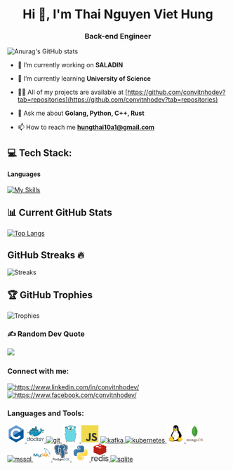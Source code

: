 <h1 align="center">Hi 👋, I'm Thai Nguyen Viet Hung</h1>
<h3 align="center">Back-end Engineer</h3>

![Anurag's GitHub stats](https://github-readme-stats.vercel.app/api?username=convitnhodev&show_icons=true&theme=radical)

- 🔭 I’m currently working on **SALADIN**

- 🌱 I’m currently learning **University of Science**

- 👨‍💻 All of my projects are available at [https://github.com/convitnhodev?tab=repositories](https://github.com/convitnhodev?tab=repositories)

- 💬 Ask me about **Golang, Python, C++, Rust**

- 📫 How to reach me **hungthai10a1@gmail.com**

## 💻 Tech Stack:
#### Languages

[![My Skills](https://skillicons.dev/icons?i=js,go,rust,cpp)](https://skillicons.dev?style=for-the-badge&logo=Squirrel&logoColor=black)



## 📊 Current GitHub Stats

[![Top Langs](https://github-readme-stats-git-masterrstaa-rickstaa.vercel.app/api/top-langs/?username=convitnhodev)](https://github.com/anuraghazra/github-readme-stats)


## GitHub Streaks 🔥

![Streaks](https://github-readme-streak-stats.herokuapp.com/?user=convitnhodev&theme=onedark&hide_border=true)<br/>

## 🏆 GitHub Trophies

![Trophies](https://github-profile-trophy.vercel.app/?username=convitnhodev&theme=onedark&no-frame=false&no-bg=true&margin-w=4)

### ✍️ Random Dev Quote

![](https://quotes-github-readme.vercel.app/api?type=horizontal&theme=radical)





<h3 align="left">Connect with me:</h3>
<p align="left">
<a href="https://linkedin.com/in/https://www.linkedin.com/in/convitnhodev/" target="blank"><img align="center" src="https://raw.githubusercontent.com/rahuldkjain/github-profile-readme-generator/master/src/images/icons/Social/linked-in-alt.svg" alt="https://www.linkedin.com/in/convitnhodev/" height="30" width="40" /></a>
<a href="https://fb.com/https://www.facebook.com/convitnhodev/" target="blank"><img align="center" src="https://raw.githubusercontent.com/rahuldkjain/github-profile-readme-generator/master/src/images/icons/Social/facebook.svg" alt="https://www.facebook.com/convitnhodev/" height="30" width="40" /></a>
</p>

<h3 align="left">Languages and Tools:</h3>
<p align="left"> <a href="https://www.cprogramming.com/" target="_blank" rel="noreferrer"> <img src="https://raw.githubusercontent.com/devicons/devicon/master/icons/c/c-original.svg" alt="c" width="40" height="40"/> </a> <a href="https://www.docker.com/" target="_blank" rel="noreferrer"> <img src="https://raw.githubusercontent.com/devicons/devicon/master/icons/docker/docker-original-wordmark.svg" alt="docker" width="40" height="40"/> </a> <a href="https://git-scm.com/" target="_blank" rel="noreferrer"> <img src="https://www.vectorlogo.zone/logos/git-scm/git-scm-icon.svg" alt="git" width="40" height="40"/> </a> <a href="https://golang.org" target="_blank" rel="noreferrer"> <img src="https://raw.githubusercontent.com/devicons/devicon/master/icons/go/go-original.svg" alt="go" width="40" height="40"/> </a> <a href="https://developer.mozilla.org/en-US/docs/Web/JavaScript" target="_blank" rel="noreferrer"> <img src="https://raw.githubusercontent.com/devicons/devicon/master/icons/javascript/javascript-original.svg" alt="javascript" width="40" height="40"/> </a> <a href="https://kafka.apache.org/" target="_blank" rel="noreferrer"> <img src="https://www.vectorlogo.zone/logos/apache_kafka/apache_kafka-icon.svg" alt="kafka" width="40" height="40"/> </a> <a href="https://kubernetes.io" target="_blank" rel="noreferrer"> <img src="https://www.vectorlogo.zone/logos/kubernetes/kubernetes-icon.svg" alt="kubernetes" width="40" height="40"/> </a> <a href="https://www.linux.org/" target="_blank" rel="noreferrer"> <img src="https://raw.githubusercontent.com/devicons/devicon/master/icons/linux/linux-original.svg" alt="linux" width="40" height="40"/> </a> <a href="https://www.mongodb.com/" target="_blank" rel="noreferrer"> <img src="https://raw.githubusercontent.com/devicons/devicon/master/icons/mongodb/mongodb-original-wordmark.svg" alt="mongodb" width="40" height="40"/> </a> <a href="https://www.microsoft.com/en-us/sql-server" target="_blank" rel="noreferrer"> <img src="https://www.svgrepo.com/show/303229/microsoft-sql-server-logo.svg" alt="mssql" width="40" height="40"/> </a> <a href="https://www.mysql.com/" target="_blank" rel="noreferrer"> <img src="https://raw.githubusercontent.com/devicons/devicon/master/icons/mysql/mysql-original-wordmark.svg" alt="mysql" width="40" height="40"/> </a> <a href="https://www.postgresql.org" target="_blank" rel="noreferrer"> <img src="https://raw.githubusercontent.com/devicons/devicon/master/icons/postgresql/postgresql-original-wordmark.svg" alt="postgresql" width="40" height="40"/> </a> <a href="https://www.python.org" target="_blank" rel="noreferrer"> <img src="https://raw.githubusercontent.com/devicons/devicon/master/icons/python/python-original.svg" alt="python" width="40" height="40"/> </a> <a href="https://redis.io" target="_blank" rel="noreferrer"> <img src="https://raw.githubusercontent.com/devicons/devicon/master/icons/redis/redis-original-wordmark.svg" alt="redis" width="40" height="40"/> </a> <a href="https://www.sqlite.org/" target="_blank" rel="noreferrer"> <img src="https://www.vectorlogo.zone/logos/sqlite/sqlite-icon.svg" alt="sqlite" width="40" height="40"/> </a> </p>
